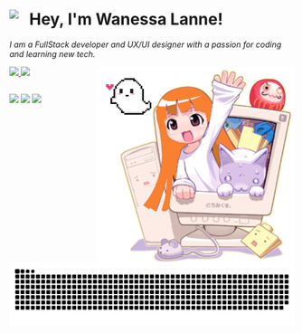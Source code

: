 ### <h1>Hey, I'm Wanessa Lanne!<img align='left' src="https://i.gifer.com/origin/bd/bd38b4c1a1094ef234b3fb695e90af76_w200.gif" width="35"></h1>

<p><em>I am a FullStack developer and UX/UI designer with a passion for coding and learning new tech.</p></em>
<img align='right' src="https://github.com/wanessalanne/wanessalanne/blob/main/welcome.png" width="350">


 <div>
  <a href="https://github.com/wanessalanne">
  <img height="150em" src="https://github-readme-stats.vercel.app/api?username=wanessalanne&show_icons=true&theme=dracula&include_all_commits=true&count_private=true"/>
  <img height="150em" src="https://github-readme-stats.vercel.app/api/top-langs/?username=wanessalanne&layout=compact&langs_count=7&theme=dracula"/>    
</div>
  
##
 
 <div>   
  <a href="https://instagram.com/wanessalanne" target="_blank"><img src="https://img.shields.io/badge/-Instagram-%23E4405F?style=for-the-badge&logo=instagram&logoColor=white" target="_blank"></a> 	
  <a href = "mailto:wanessalanne96@gmail.com" target="_blank"><img src="https://img.shields.io/badge/-Gmail-%23333?style=for-the-badge&logo=gmail&logoColor=white" target="_blank"></a>
  <a href="https://www.linkedin.com/in/wanessa-lanne-3994a3207" target="_blank"><img src="https://img.shields.io/badge/-LinkedIn-%230077B5?style=for-the-badge&logo=linkedin&logoColor=white" target="_blank"></a> 
  
  ![Snake animation](https://github.com/wanessalanne/wanessalanne/blob/output/github-contribution-grid-snake.svg)
 </div>
